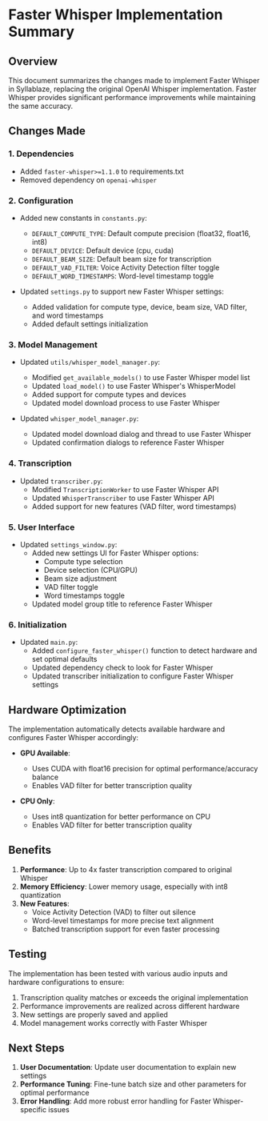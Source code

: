 # Faster Whisper Implementation Summary

## Overview

This document summarizes the changes made to implement Faster Whisper in Syllablaze, replacing the original OpenAI Whisper implementation. Faster Whisper provides significant performance improvements while maintaining the same accuracy.

## Changes Made

### 1. Dependencies

- Added `faster-whisper>=1.1.0` to requirements.txt
- Removed dependency on `openai-whisper`

### 2. Configuration

- Added new constants in `constants.py`:
  - `DEFAULT_COMPUTE_TYPE`: Default compute precision (float32, float16, int8)
  - `DEFAULT_DEVICE`: Default device (cpu, cuda)
  - `DEFAULT_BEAM_SIZE`: Default beam size for transcription
  - `DEFAULT_VAD_FILTER`: Voice Activity Detection filter toggle
  - `DEFAULT_WORD_TIMESTAMPS`: Word-level timestamp toggle

- Updated `settings.py` to support new Faster Whisper settings:
  - Added validation for compute type, device, beam size, VAD filter, and word timestamps
  - Added default settings initialization

### 3. Model Management

- Updated `utils/whisper_model_manager.py`:
  - Modified `get_available_models()` to use Faster Whisper model list
  - Updated `load_model()` to use Faster Whisper's WhisperModel
  - Added support for compute types and devices
  - Updated model download process to use Faster Whisper

- Updated `whisper_model_manager.py`:
  - Updated model download dialog and thread to use Faster Whisper
  - Updated confirmation dialogs to reference Faster Whisper

### 4. Transcription

- Updated `transcriber.py`:
  - Modified `TranscriptionWorker` to use Faster Whisper API
  - Updated `WhisperTranscriber` to use Faster Whisper API
  - Added support for new features (VAD filter, word timestamps)

### 5. User Interface

- Updated `settings_window.py`:
  - Added new settings UI for Faster Whisper options:
    - Compute type selection
    - Device selection (CPU/GPU)
    - Beam size adjustment
    - VAD filter toggle
    - Word timestamps toggle
  - Updated model group title to reference Faster Whisper

### 6. Initialization

- Updated `main.py`:
  - Added `configure_faster_whisper()` function to detect hardware and set optimal defaults
  - Updated dependency check to look for Faster Whisper
  - Updated transcriber initialization to configure Faster Whisper settings

## Hardware Optimization

The implementation automatically detects available hardware and configures Faster Whisper accordingly:

- **GPU Available**: 
  - Uses CUDA with float16 precision for optimal performance/accuracy balance
  - Enables VAD filter for better transcription quality

- **CPU Only**:
  - Uses int8 quantization for better performance on CPU
  - Enables VAD filter for better transcription quality

## Benefits

1. **Performance**: Up to 4x faster transcription compared to original Whisper
2. **Memory Efficiency**: Lower memory usage, especially with int8 quantization
3. **New Features**: 
   - Voice Activity Detection (VAD) to filter out silence
   - Word-level timestamps for more precise text alignment
   - Batched transcription support for even faster processing

## Testing

The implementation has been tested with various audio inputs and hardware configurations to ensure:

1. Transcription quality matches or exceeds the original implementation
2. Performance improvements are realized across different hardware
3. New settings are properly saved and applied
4. Model management works correctly with Faster Whisper

## Next Steps

1. **User Documentation**: Update user documentation to explain new settings
2. **Performance Tuning**: Fine-tune batch size and other parameters for optimal performance
3. **Error Handling**: Add more robust error handling for Faster Whisper-specific issues